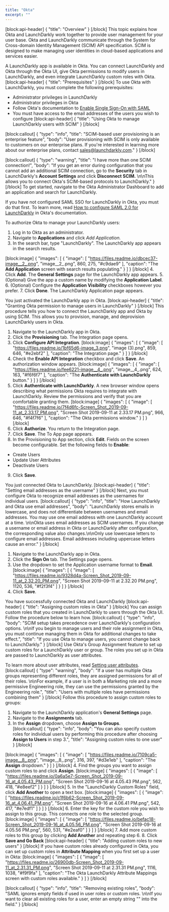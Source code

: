 ```yaml
---
title: "Okta"
excerpt: ""
---
```

[block:api-header]
{
  "title": "Overview"
}
[/block]
This topic explains how Okta and LaunchDarkly work together to provide user management for your user base. Okta and LaunchDarkly communicate through the System for Cross-domain Identity Management (SCIM) API specification. SCIM is designed to make managing user identities in cloud-based applications and services easier.

A LaunchDarkly app is available in Okta. You can connect LaunchDarkly and Okta through the Okta UI, give Okta permissions to modify users in LaunchDarkly, and even integrate LaunchDarkly custom roles with Okta.
[block:api-header]
{
  "title": "Prerequisites"
}
[/block]
To use Okta with LaunchDarkly, you must complete the following prerequisites:

* Administrator privileges in LaunchDarkly
* Administrator privileges in Okta
* Follow Okta's documentation to [Enable Single Sign-On with SAML](
https://saml-doc.okta.com/SAML_Docs/How-to-Configure-SAML-2.0-for-LaunchDarkly.html)
* You must have access to the email addresses of the users you wish to configure
[block:api-header]
{
  "title": "Using Okta to manage LaunchDarkly users with SCIM"
}
[/block]

[block:callout]
{
  "type": "info",
  "title": "SCIM-based user provisioning is an enterprise feature",
  "body": "User provisioning with SCIM is only available to customers on our enterprise plans. If you're interested in learning more about our enterprise plans, contact [sales@launchdarkly.com](mailto:sales@launchdarkly.com?Subject=Data%20Export)."
}
[/block]

[block:callout]
{
  "type": "warning",
  "title": "I have more than one SCIM connection!",
  "body": "If you get an error during configuration that you cannot add an additional SCIM connection, go to the **Security** tab in LaunchDarkly's **Account Settings** and click **Disconnect SCIM.** \n\nThis allows you to connect Okta's SCIM-based protocols to LaunchDarkly."
}
[/block]
To get started, navigate to the Okta Administrator Dashboard to add an application and search for LaunchDarkly.

If you have not configured SAML SSO for LaunchDarkly in Okta, you must do that first. To learn more, read [How to configure SAML 2.0 for LaunchDarkly](https://saml-doc.okta.com/SAML_Docs/How-to-Configure-SAML-2.0-for-LaunchDarkly.html) in Okta's documentation.

To authorize Okta to manage your LaunchDarkly users:
1. Log in to Okta as an administrator. 
2. Navigate to **Applications** and click **Add Application*.*
3. In the search bar, type "LaunchDarkly". The LaunchDarkly app appears in the search results.

[block:image]
{
  "images": [
    {
      "image": [
        "https://files.readme.io/dbcec37-image__2_.png",
        "image__2_.png",
        860,
        275,
        "#c9dae9"
      ],
      "caption": "The **Add Application** screen with search results populating."
    }
  ]
}
[/block]
4. Click **Add**. The **General Settings** page for the LaunchDarkly app appears.
5. (Optional) Give the app a custom name by modifying the **Application Label**.
6. (Optional) Configure the **Application Visibility** checkboxes however you prefer.
7. Click **Done**. The LaunchDarkly Application page appears.

You just activated the LaunchDarkly app in Okta.
[block:api-header]
{
  "title": "Granting Okta permission to manage users in LaunchDarkly"
}
[/block]
This procedure tells you how to connect the LaunchDarkly app and Okta by using SCIM. This allows you to provision, manage, and deprovision LaunchDarkly users in Okta.

1. Navigate to the LaunchDarkly app in Okta.
2. Click the **Provisioning** tab. The Integration page opens. 
3. Click **Configure API Integration**.
[block:image]
{
  "images": [
    {
      "image": [
        "https://files.readme.io/1bf65d6-image_3.png",
        "image (3).png",
        859,
        646,
        "#e2ebf2"
      ],
      "caption": "The Integration page."
    }
  ]
}
[/block]
4. Check the **Enable API Integration** checkbox and click **Save**. An authorization window appears.
[block:image]
{
  "images": [
    {
      "image": [
        "https://files.readme.io/fee6221-image__4_.png",
        "image__4_.png",
        624,
        163,
        "#f6f6f7"
      ],
      "caption": "The **Authenticate with LaunchDarkly** button."
    }
  ]
}
[/block]
5. Click **Authenticate with LaunchDarkly**. A new browser window opens describing what permissions Okta requires to integrate with LaunchDarkly. Review the permissions and verify that you are comfortable granting them. 
[block:image]
{
  "images": [
    {
      "image": [
        "https://files.readme.io/7f4d6fc-Screen_Shot_2019-09-11_at_2.33.17_PM.png",
        "Screen Shot 2019-09-11 at 2.33.17 PM.png",
        966,
        646,
        "#f4f7f6"
      ],
      "caption": "The Okta permissions window."
    }
  ]
}
[/block]
6. Click **Authorize**. You return to the Integration page.
7. Click **Save**. The To App page appears.
8. In the Provisioning to App section, click **Edit**. Fields on the screen become configurable. Set the following fields to **Enable**:
* Create Users
* Update User Attributes
* Deactivate Users
9. Click **Save**.

You just connected Okta to LaunchDarkly.
[block:api-header]
{
  "title": "Setting email addresses as the username"
}
[/block]
Next, you must configure Okta to recognize email addresses as the usernames for individual users.
[block:callout]
{
  "type": "info",
  "title": "How LaunchDarkly and Okta use email addresses",
  "body": "LaunchDarkly stores emails in lowercase, and does not differentiate between usernames and email addresses. You may use one email address with one LaunchDarkly account at a time. \n\nOkta uses email addresses as SCIM usernames. If you change a username or email address in Okta or LaunchDarkly after configuration, the corresponding value also changes.\n\nOnly use lowercase letters to configure email addresses. Email addresses including uppercase letters cause an error."
}
[/block]
1. Navigate to the LaunchDarkly app in Okta.
2. Click the **Sign On** tab. The Settings page opens. 
3. Use the dropdown to set the Application username format to **Email**. 
[block:image]
{
  "images": [
    {
      "image": [
        "https://files.readme.io/9328d4a-Screen_Shot_2019-09-11_at_2.32.20_PM.png",
        "Screen Shot 2019-09-11 at 2.32.20 PM.png",
        1120,
        536,
        "#f2f3f4"
      ]
    }
  ]
}
[/block]
4. Click **Save**.

You have successfully connected Okta and LaunchDarkly
[block:api-header]
{
  "title": "Assigning custom roles in Okta"
}
[/block]
You can assign custom roles that you created in LaunchDarkly to users through the Okta UI. Follow the procedure below to learn how.
[block:callout]
{
  "type": "info",
  "body": "SCIM setup takes precedence over LaunchDarkly's configuration options. \n\nIf you begin to manage users and their role assignment in Okta, you must continue managing them in Okta for additional changes to take effect.",
  "title": "If you use Okta to manage users, you cannot change back to LaunchDarkly."
}
[/block]
Use Okta's Group Assignment feature to set up custom roles for a LaunchDarkly user or group. The roles you set up in Okta are passed to LaunchDarkly as user attributes. 

To learn more about user attributes, read [Setting user attributes](doc:private-user-attributes).
[block:callout]
{
  "type": "warning",
  "body": "If a user has multiple Okta groups representing different roles, they are assigned permissions for all of their roles. \n\nFor example, if a user is in both a Marketing role and a more permissive Engineering role, they can use the permissions granted by the Engineering role.",
  "title": "Users with multiple roles have permissions combining them"
}
[/block]
Follow this procedure to assign custom roles to groups:

1. Navigate to the LaunchDarkly application's **General Settings** page.
2. Navigate to the **Assignments** tab. 
3. In the **Assign** dropdown, choose **Assign to Groups**.  
[block:callout]
{
  "type": "info",
  "body": "You can also specify custom roles for individual users by performing this procedure after choosing **Assign to Users** in step 3.",
  "title": "Assigning custom roles to one user"
}
[/block]

[block:image]
{
  "images": [
    {
      "image": [
        "https://files.readme.io/7109ca5-image__8_.png",
        "image__8_.png",
        316,
        397,
        "#d3e1eb"
      ],
      "caption": "The **Assign** dropdown."
    }
  ]
}
[/block]
4. Find the groups you want to assign custom roles to and click **Assign**.
[block:image]
{
  "images": [
    {
      "image": [
        "https://files.readme.io/0a6a5e7-Screen_Shot_2019-09-16_at_4.05.43_PM.png",
        "Screen Shot 2019-09-16 at 4.05.43 PM.png",
        562,
        418,
        "#e8eef2"
      ]
    }
  ]
}
[/block]
5. In the "LaunchDarkly Custom Roles" field, click **Add Another** to open a text box.
[block:image]
{
  "images": [
    {
      "image": [
        "https://files.readme.io/c1f6b62-Screen_Shot_2019-09-16_at_4.06.41_PM.png",
        "Screen Shot 2019-09-16 at 4.06.41 PM.png",
        542,
        417,
        "#e7edf1"
      ]
    }
  ]
}
[/block]
6. Enter the key for the custom role you wish to assign to this group. This connects one role to the selected group.
[block:image]
{
  "images": [
    {
      "image": [
        "https://files.readme.io/befac18-Screen_Shot_2019-09-16_at_4.05.56_PM.png",
        "Screen Shot 2019-09-16 at 4.05.56 PM.png",
        560,
        531,
        "#e2eaf0"
      ]
    }
  ]
}
[/block]
7. Add more custom roles to this group by clicking **Add Another** and repeating step 6.
8. Click **Save and Go Back**
[block:api-header]
{
  "title": "Adding custom roles to new users"
}
[/block]
If you have custom roles already configured in Okta, you can set up custom roles in **Attribute Mapping** when you first set up a user in Okta:
[block:image]
{
  "images": [
    {
      "image": [
        "https://files.readme.io/26900db-Screen_Shot_2019-09-11_at_2.31.31_PM.png",
        "Screen Shot 2019-09-11 at 2.31.31 PM.png",
        1116,
        1038,
        "#f9f9fa"
      ],
      "caption": "The Okta LaunchDarkly Attribute Mappings screen with custom roles available."
    }
  ]
}
[/block]

[block:callout]
{
  "type": "info",
  "title": "Removing existing roles",
  "body": "SAML ignores empty fields if used in user roles or custom roles. \n\nIf you want to clear all existing roles for a user, enter an empty string \"\" into the field."
}
[/block]